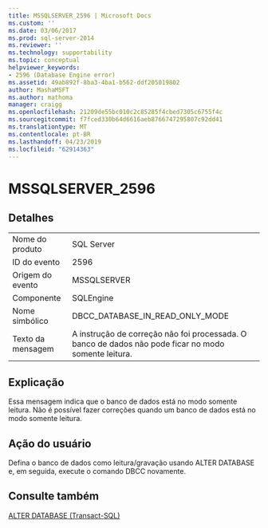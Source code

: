 ```yaml
---
title: MSSQLSERVER_2596 | Microsoft Docs
ms.custom: ''
ms.date: 03/06/2017
ms.prod: sql-server-2014
ms.reviewer: ''
ms.technology: supportability
ms.topic: conceptual
helpviewer_keywords:
- 2596 (Database Engine error)
ms.assetid: 49ab892f-8ba3-4ba1-b562-ddf205019802
author: MashaMSFT
ms.author: mathoma
manager: craigg
ms.openlocfilehash: 21209de55bc010c2c85285f4cbed7305c6755f4c
ms.sourcegitcommit: f7fced330b64d6616aeb8766747295807c92dd41
ms.translationtype: MT
ms.contentlocale: pt-BR
ms.lasthandoff: 04/23/2019
ms.locfileid: "62914363"
---
```

# <a name="mssqlserver2596"></a>MSSQLSERVER_2596
    
## <a name="details"></a>Detalhes  
  
|||  
|-|-|  
|Nome do produto|SQL Server|  
|ID do evento|2596|  
|Origem do evento|MSSQLSERVER|  
|Componente|SQLEngine|  
|Nome simbólico|DBCC_DATABASE_IN_READ_ONLY_MODE|  
|Texto da mensagem|A instrução de correção não foi processada. O banco de dados não pode ficar no modo somente leitura.|  
  
## <a name="explanation"></a>Explicação  
 Essa mensagem indica que o banco de dados está no modo somente leitura. Não é possível fazer correções quando um banco de dados está no modo somente leitura.  
  
## <a name="user-action"></a>Ação do usuário  
 Defina o banco de dados como leitura/gravação usando ALTER DATABASE e, em seguida, execute o comando DBCC novamente.  
  
## <a name="see-also"></a>Consulte também  
 [ALTER DATABASE &#40;Transact-SQL&#41;](/sql/t-sql/statements/alter-database-transact-sql)  
  
  
